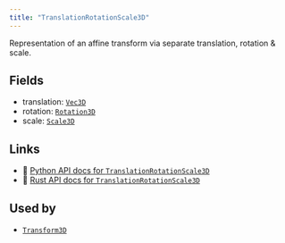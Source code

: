 ```yaml
---
title: "TranslationRotationScale3D"
---
```


Representation of an affine transform via separate translation, rotation & scale.

## Fields

* translation: [`Vec3D`](../datatypes/vec3d.md)
* rotation: [`Rotation3D`](../datatypes/rotation3d.md)
* scale: [`Scale3D`](../datatypes/scale3d.md)

## Links
 * 🐍 [Python API docs for `TranslationRotationScale3D`](https://ref.rerun.io/docs/python/HEAD/package/rerun/datatypes/translation_rotation_scale3d/)
 * 🦀 [Rust API docs for `TranslationRotationScale3D`](https://docs.rs/rerun/0.9.0-alpha.6/rerun/datatypes/struct.TranslationRotationScale3D.html)


## Used by

* [`Transform3D`](../datatypes/transform3d.md)
